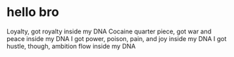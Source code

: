 hello bro
=


Loyalty, got royalty inside my DNA
Cocaine quarter piece, got war and peace inside my DNA
I got power, poison, pain, and joy inside my DNA
I got hustle, though, ambition flow inside my DNA